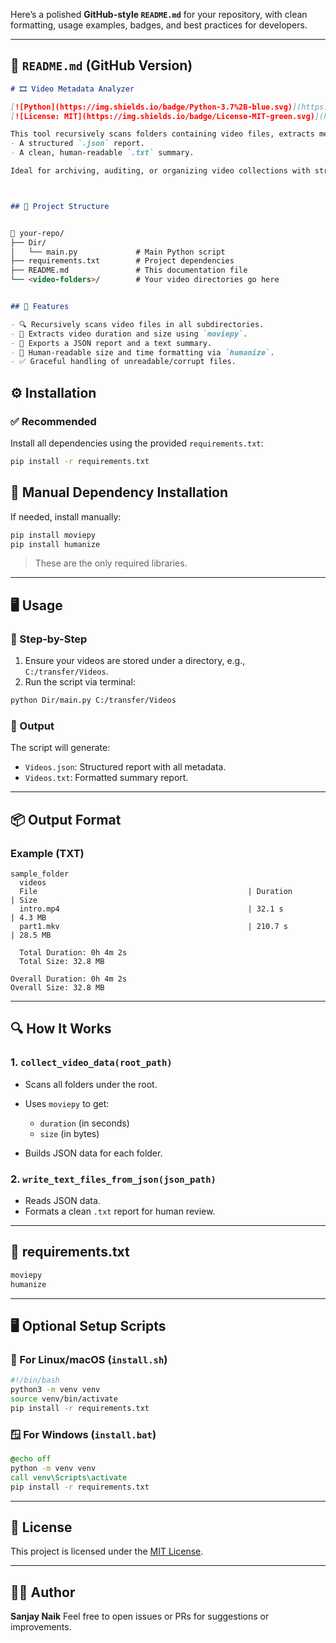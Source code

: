 Here’s a polished **GitHub-style `README.md`** for your repository, with clean formatting, usage examples, badges, and best practices for developers.

---

## 📘 `README.md` (GitHub Version)

```markdown
# 🎞️ Video Metadata Analyzer

[![Python](https://img.shields.io/badge/Python-3.7%2B-blue.svg)](https://www.python.org/)
[![License: MIT](https://img.shields.io/badge/License-MIT-green.svg)](https://opensource.org/licenses/MIT)

This tool recursively scans folders containing video files, extracts metadata (duration and size), and outputs:
- A structured `.json` report.
- A clean, human-readable `.txt` summary.

Ideal for archiving, auditing, or organizing video collections with structured metadata.



## 📂 Project Structure


📁 your-repo/
├── Dir/
│   └── main.py             # Main Python script
├── requirements.txt        # Project dependencies
├── README.md               # This documentation file
└── <video-folders>/        # Your video directories go here


## 🚀 Features

- 🔍 Recursively scans video files in all subdirectories.
- 📏 Extracts video duration and size using `moviepy`.
- 📄 Exports a JSON report and a text summary.
- 🧠 Human-readable size and time formatting via `humanize`.
- ✅ Graceful handling of unreadable/corrupt files.


````

## ⚙️ Installation

### ✅ Recommended

Install all dependencies using the provided `requirements.txt`:

```bash
pip install -r requirements.txt
```

## 🧰 Manual Dependency Installation

If needed, install manually:

```bash
pip install moviepy
pip install humanize
```

> These are the only required libraries.

---

## 🖥️ Usage

### 🔧 Step-by-Step

1. Ensure your videos are stored under a directory, e.g., `C:/transfer/Videos`.
2. Run the script via terminal:

```bash
python Dir/main.py C:/transfer/Videos
```

### 📝 Output

The script will generate:

* `Videos.json`: Structured report with all metadata.
* `Videos.txt`: Formatted summary report.

---

## 📦 Output Format

### Example (TXT)

```
sample_folder
  videos
  File                                               | Duration       | Size
  intro.mp4                                          | 32.1 s         | 4.3 MB
  part1.mkv                                          | 210.7 s        | 28.5 MB

  Total Duration: 0h 4m 2s
  Total Size: 32.8 MB

Overall Duration: 0h 4m 2s
Overall Size: 32.8 MB
```

---

## 🔍 How It Works

### 1. `collect_video_data(root_path)`

* Scans all folders under the root.
* Uses `moviepy` to get:

  * `duration` (in seconds)
  * `size` (in bytes)
* Builds JSON data for each folder.

### 2. `write_text_files_from_json(json_path)`

* Reads JSON data.
* Formats a clean `.txt` report for human review.

---

## 📜 requirements.txt

```txt
moviepy
humanize
```

---

## 🖥️ Optional Setup Scripts

### 🐧 For Linux/macOS (`install.sh`)

```bash
#!/bin/bash
python3 -m venv venv
source venv/bin/activate
pip install -r requirements.txt
```

### 🪟 For Windows (`install.bat`)

```bat
@echo off
python -m venv venv
call venv\Scripts\activate
pip install -r requirements.txt
```

---

## 📄 License

This project is licensed under the [MIT License](https://opensource.org/licenses/MIT).

---

## 👨‍💻 Author

**Sanjay Naik**
Feel free to open issues or PRs for suggestions or improvements.

```